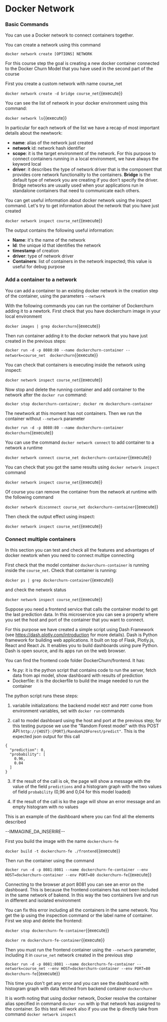 # Docker Network

### Basic Commands


You can use a Docker network to connect containers together.

You can create a network using this command

`docker network create [OPTIONS] NETWORK`

For this course step the goal is creating a new docker container connected to the Docker Churn
Model that you have used in the second part of the course

First you create a custom network with name course_net

`docker network create -d bridge course_net`{{execute}}

You can see the list of network in your docker environment using this command:

`docker network ls`{{execute}}

In particular for each network of the list we have a recap of most important details about the
newtwork:
- **name**: alias of the network just created
- **network** id: network hash identifier
- **scope**: it is the target environment of the network. For this purpose to connect containers running
  in a local environment, we have always the keyword local  
- **driver**: it describes the type of network driver that is the component that provides core network
  functionality to the containers. **Bridge** is the default type of network
  you are creating if you don't specify the driver. Bridge networks are usually used when
  your applications run in standalone containers that need to communicate each others.

You can get useful information about docker network using the inspect command. Let's try to get
information about the network that you have just created

`docker network inspect course_net`{{execute}}

The output contains the following useful information:
- **Name**: it's the name of the network
- **Id**: the unique id that identifies the network
- **timestamp** of creation
- **driver**: type of network driver
- **Containers**: list of containers in the network inspected; this value is useful for debug purpose



### Add a container to a network
You can add a container to an existing docker network in the creation step of the container,
using the parameters `--network`

With the following commands you can run the container of Dockerchurn adding it to a newtork.
First check that you have dockerchurn image in your local environment

`docker images | grep dockerchurn`{{execute}}

Then run container adding it to the docker network that you have just created in the previous steps:

`docker run -d -p 8080:80 --name dockerchurn-container --network=course_net  dockerchurn`{{execute}}

You can check that containers is executing inside the network using inspect:

`docker network inspect course_net`{{execute}}

Now stop and delete the running container and add container to the network after the `docker run`
command:

`docker stop dockerchurn-container; docker rm dockerchurn-container`

The newtwork at this moment has not containers. Then we run the container without `--network`
parameter

`docker run -d -p 8080:80 --name dockerchurn-container dockerchurn`{{execute}}

You can use the command `docker network connect` to add container to a network a runtime

`docker network connect course_net dockerchurn-container`{{execute}}

You can check that you got the same results using `docker network inspect` command

`docker network inspect course_net`{{execute}}

Of course you can remove the container from the network at runtime with the following command

`docker network disconnect course_net dockerchurn-container`{{execute}}

Then check the output effect using inspect:

`docker network inspect course_net`{{execute}}


### Connect multiple containers
In this section you can test and check all the features and advantages of docker newtork
when you need to connect multipe connecting

First check that the model container `dockerchurn-container` is running inside the `course_net`.
Check that container is running:

`docker ps | grep dockerchurn-container`{{execute}}

and check the network status

`docker network inspect course_net`{{execute}}


Suppose you need a frontend service that calls the container model to get the last prediction data.
In this microservice you can see a property where you set the host and port of the
container that you want to connect.

For this purpose we have created a simple script using Dash Framework (see
https://dash.plotly.com/introduction for more details). Dash is Python framework for building 
web applications. It built on top of Flask, Plotly.js, React and React Js.
It enables you to build dashboards using pure Python. Dash is open source,
and its apps run on the web browser. 

You can find the frontend code folder DockerChurn/frontend. It has:
- fe.py: it is the python script that contains code to run the server, fetch data from api model,
show dashboard with results of prediction
- Dockerfile: it is the dockerfile to build the image needed to run the container

The python script runs these steps:
1. variabile initializations: the backend model `HOST` and `PORT` come from environment
variables, set with `docker run` commands
   
2. call to model dashboard using the host and port at the previous step; for this testing
purpose we use the "Random Forest model" with this POST API 
   `http://{HOST}:{PORT}/Random%20Forest/predict"`. This is the expected json output for this call
   
```
{
  "prediction": 0,
  "probability": [
    0.96,
    0.04
  ]
}
```
   
3. If the result of the call is ok, the page will show a message with the value of the
field `predictions` and a histogram graph with the two values of field `probability`
   (0,96 and 0,04 for this model loaded)
   
4. If the result of the call is ko the page will show an error message and an empty histogram 
with no values
   
This is an example of the dashboard where you can find all the elements described

--IMMAGINE_DA_INSERIRE--

First you build the image with the name `dockerchurn-fe`

`docker build -t dockerchurn-fe ./frontend`{{execute}}

Then run the container using the command

`docker run -d -p 8081:8081 --name dockerchurn-fe-container --env HOST=dockerchurn-container --env PORT=80 dockerchurn-fe`{{execute}}

Connecting to the browser at port 8081 you can see an error on the dashboard. This is because
the frontend containers has not been included in the same network of bakend. In this way
the two containers live and run in different and isolated environment


You can fix this error including all the containers in the same network. You get the ip using the
inspection command or the label name of container. First we stop and delete the frontend:

`docker stop dockerchurn-fe-container`{{execute}}

`docker rm dockerchurn-fe-container`{{execute}}

Then you must run the frontend container using the `--network` parameter, including it in
`course_net` network created in the previous step

`docker run -d -p 8081:8081 --name dockerchurn-fe-container --network=course_net --env HOST=dockerchurn-container --env PORT=80 dockerchurn-fe`{{execute}}

This time you don't get any error and you can see the dashboard with histogram graph with data
fetched from backend container `dockerchurn`

It is worth noting that using docker network, Docker resolve the container alias specified in
command `docker run` with ip that network has assigned to the container.
So this test will work also if you use the ip directly take from command `docker network inspect`




